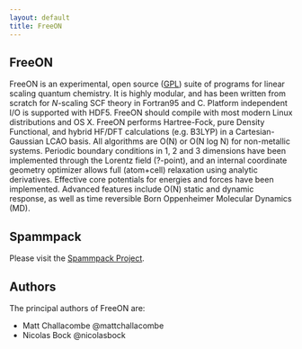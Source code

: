 ```yaml
---
layout: default
title: FreeON
---
```


FreeON
------

FreeON is an experimental, open source
([GPL](http://www.gnu.org/licenses/gpl.html)) suite of programs for linear
scaling quantum chemistry. It is highly modular, and has been written from
scratch for $N$-scaling SCF theory in Fortran95 and C. Platform independent I/O
is supported with HDF5. FreeON should compile with most modern Linux
distributions and OS X. FreeON performs Hartree-Fock, pure Density Functional,
and hybrid HF/DFT calculations (e.g. B3LYP) in a Cartesian-Gaussian LCAO
basis. All algorithms are O(N) or O(N log N) for non-metallic systems.
Periodic boundary conditions in 1, 2 and 3 dimensions have been implemented
through the Lorentz field (?-point), and an internal coordinate geometry
optimizer allows full (atom+cell) relaxation using analytic derivatives.
Effective core potentials for energies and forces have been implemented.
Advanced features include O(N) static and dynamic response, as well as time
reversible Born Oppenheimer Molecular Dynamics (MD).

Spammpack
---------

Please visit the [Spammpack Project](http://freeon.github.io/spammpack).

Authors
-------

The principal authors of FreeON are:

  - Matt Challacombe @mattchallacombe
  - Nicolas Bock @nicolasbock
